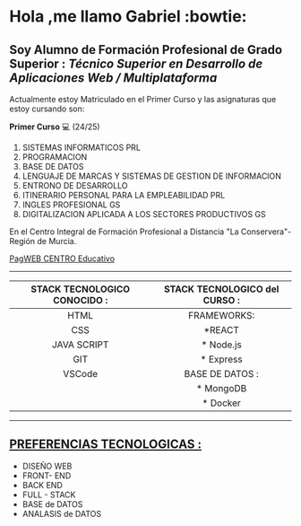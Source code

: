 # Hola ,me llamo Gabriel  :bowtie:

##  Soy Alumno de Formación Profesional de Grado Superior : ___Técnico Superior en Desarrollo de Aplicaciones Web / Multiplataforma___

Actualmente estoy Matriculado en el Primer Curso y las asignaturas que estoy cursando son:

**Primer Curso** 💻 (24/25)


1. SISTEMAS INFORMATICOS PRL
2. PROGRAMACION
3. BASE DE DATOS
4. LENGUAJE DE MARCAS Y SISTEMAS DE GESTION DE INFORMACION
5. ENTRONO DE DESARROLLO
6. ITINERARIO PERSONAL PARA LA EMPLEABILIDAD PRL
7. INGLES PROFESIONAL GS
8. DIGITALIZACION APLICADA A LOS SECTORES PRODUCTIVOS GS
   
   
En el Centro Integral de Formación Profesional a Distancia "La Conservera"- Región de Murcia.

[PagWEB CENTRO Educativo](https://ieslosalbares.es)

 
____
| STACK TECNOLOGICO CONOCIDO :| STACK TECNOLOGICO del CURSO : |
| :----------: | :----------: |
| HTML  | FRAMEWORKS: |
| CSS  |                *REACT  |
| JAVA SCRIPT  |       * Node.js |
| GIT  |               * Express  |
| VSCode  |BASE DE DATOS : |
|   |       * MongoDB |
|   |       * Docker |

____

###
 
 ## [PREFERENCIAS TECNOLOGICAS : ](#identificador)
 
* DISEÑO WEB
* FRONT- END
* BACK END
* FULL - STACK
* BASE de DATOS
* ANALASIS de DATOS
